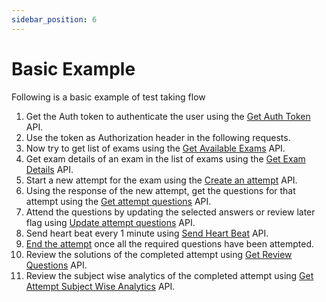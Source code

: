 ```yaml
---
sidebar_position: 6
---
```


# Basic Example

Following is a basic example of test taking flow

1. Get the Auth token to authenticate the user using the [Get Auth Token](https://testpress.github.io/testpress_docs/docs/intro#generate-authentication-token) API.
2. Use the token as Authorization header in the following requests.
3. Now try to get list of exams using the [Get Available Exams](https://testpress.github.io/testpress_docs/docs/server-api/students-apis/exams#get-available-exams) API.
4. Get exam details of an exam in the list of exams using the [Get Exam Details](https://testpress.github.io/testpress_docs/docs/server-api/students-apis/exams#get-a-single-exam) API.
5. Start a new attempt for the exam using the [Create an attempt](https://testpress.github.io/testpress_docs/docs/server-api/students-apis/attempts#create-an-attempt) API.
6. Using the response of the new attempt, get the questions for that attempt using the [Get attempt questions](https://testpress.github.io/testpress_docs/docs/server-api/students-apis/attempts#get-attempt-questions) API.
7. Attend the questions by updating the selected answers or review later flag using [Update attempt questions](https://testpress.github.io/testpress_docs/docs/server-api/students-apis/attempts#update-attempt-questions) API.
8. Send heart beat every 1 minute using [Send Heart Beat](https://testpress.github.io/testpress_docs/docs/server-api/students-apis/attempts#send-heart-beat) API.
9. [End the attempt](https://testpress.github.io/testpress_docs/docs/server-api/students-apis/attempts#end-an-attempt) once all the required questions have been attempted.
10. Review the solutions of the completed attempt using [Get Review Questions](https://testpress.github.io/testpress_docs/docs/server-api/students-apis/attempts#review-attempt-questions) API.
11. Review the subject wise analytics of the completed attempt using [Get Attempt Subject Wise Analytics](https://testpress.github.io/testpress_docs/docs/server-api/students-apis/attempts#attempt-subject-wise-analytics) API.
